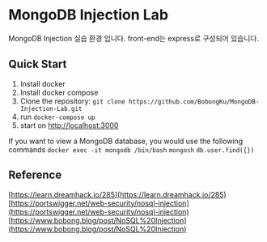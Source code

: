 # MongoDB Injection Lab

MongoDB Injection 실습 환경 입니다.
front-end는 express로 구성되어 있습니다.

## Quick Start

1. Install docker
2. Install docker compose
3. Clone the repository: `git clone https://github.com/BobongKu/MongoDB-Injection-Lab.git`
4. run `docker-compose up`
5. start on [http://localhost:3000](http://localhost:3000)

If you want to view a MongoDB database, you would use the following commands 
`docker exec -it mongodb /bin/bash`
`mongosh`
`db.user.find({})`

## Reference

[https://learn.dreamhack.io/285](https://learn.dreamhack.io/285)
[https://portswigger.net/web-security/nosql-injection](https://portswigger.net/web-security/nosql-injection)
[https://www.bobong.blog/post/NoSQL%20Injection](https://www.bobong.blog/post/NoSQL%20Injection)

